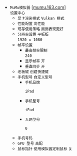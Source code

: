 * `MuMu模拟器` [[mumu.163.com]](https://mumu.163.com/)  
`设置中心`  
  * `显卡渲染模式` `Vulkan 模式`  
  * `性能配置` `高性能`  
  * `现存使用策略` `画面表现更好`
  * `分辨率设置` `平板版`  
  `1920 x 1080`
  * `帧率设置`
    * `最高帧率限制`  
`240`
    * `显示帧率` `开`
    * `垂直同步` `开`
  * `老板键` `创建快捷键`
  * `手机型号` `自定义型号`
    * `手机品牌`
      ```
      iPad
      ```
    * `手机型号`
      ```
      iPad
      ```
    * `入网型号`
      ```
      0
      ```
  * `手机号码`
  * `GPU 型号` `高配`
  * `鼠标指针` `使用模拟器定制鼠标` `关`